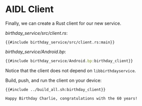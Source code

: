 # AIDL Client

Finally, we can create a Rust client for our new service.

_birthday_service/src/client.rs_:

```rust,ignore
{{#include birthday_service/src/client.rs:main}}
```

_birthday_service/Android.bp_:

```javascript
{{#include birthday_service/Android.bp:birthday_client}}
```

Notice that the client does not depend on `libbirthdayservice`.

Build, push, and run the client on your device:

```shell
{{#include ../build_all.sh:birthday_client}}
```

```text
Happy Birthday Charlie, congratulations with the 60 years!
```

